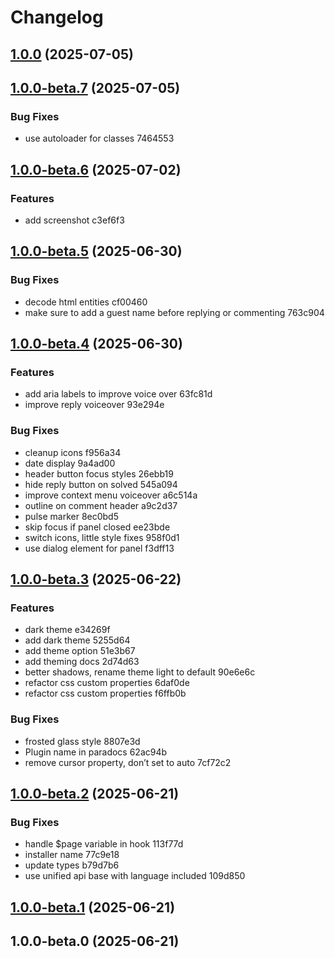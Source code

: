 # Changelog

## [1.0.0](///compare/v1.0.0-beta.7...v1.0.0) (2025-07-05)

## [1.0.0-beta.7](///compare/v1.0.0-beta.6...v1.0.0-beta.7) (2025-07-05)

### Bug Fixes

* use autoloader for classes 7464553

## [1.0.0-beta.6](///compare/v1.0.0-beta.5...v1.0.0-beta.6) (2025-07-02)

### Features

* add screenshot c3ef6f3

## [1.0.0-beta.5](///compare/v1.0.0-beta.4...v1.0.0-beta.5) (2025-06-30)

### Bug Fixes

* decode html entities cf00460
* make sure to add a guest name before replying or commenting 763c904

## [1.0.0-beta.4](///compare/v1.0.0-beta.3...v1.0.0-beta.4) (2025-06-30)

### Features

* add aria labels to improve voice over 63fc81d
* improve reply voiceover 93e294e

### Bug Fixes

* cleanup icons f956a34
* date display 9a4ad00
* header button focus styles 26ebb19
* hide reply button on solved 545a094
* improve context menu voiceover a6c514a
* outline on comment header a9c2d37
* pulse marker 8ec0bd5
* skip focus if panel closed ee23bde
* switch icons, little style fixes 958f0d1
* use dialog element for panel f3dff13

## [1.0.0-beta.3](///compare/v1.0.0-beta.2...v1.0.0-beta.3) (2025-06-22)

### Features

*  dark theme e34269f
* add dark theme 5255d64
* add theme option 51e3b67
* add theming docs 2d74d63
* better shadows, rename theme light to default 90e6e6c
* refactor css custom properties 6daf0de
* refactor css custom properties f6ffb0b

### Bug Fixes

* frosted glass style 8807e3d
* Plugin name in paradocs 62ac94b
* remove cursor property, don’t set to auto 7cf72c2

## [1.0.0-beta.2](///compare/v1.0.0-beta.1...v1.0.0-beta.2) (2025-06-21)

### Bug Fixes

* handle $page variable in hook 113f77d
* installer name 77c9e18
* update types b79d7b6
* use unified api base with language included 109d850

## [1.0.0-beta.1](///compare/v1.0.0-beta.0...v1.0.0-beta.1) (2025-06-21)

## 1.0.0-beta.0 (2025-06-21)
